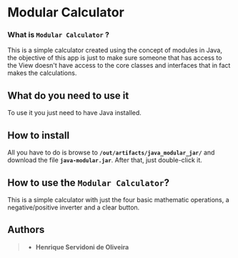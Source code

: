 # Modular Calculator

### What is `Modular Calculator` ?

This is a simple calculator created using the concept of modules in Java, the objective of this app is just to make sure someone that has access to the View doesn't have access to the core classes and interfaces that in fact makes the calculations.



## What do you need to use it

To use it you just need to have Java installed.



## How to install

All you have to do is browse to **`/out/artifacts/java_modular_jar/`** and download the file **`java-modular.jar`**. After that, just double-click it.



## How to use the `Modular Calculator`?

This is a simple calculator with just the four basic mathematic operations, a negative/positive inverter and a clear button.



## Authors

> - **Henrique Servidoni de Oliveira**
